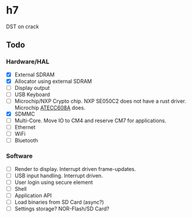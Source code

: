 # h7

DST on crack

## Todo

### Hardware/HAL

* [x] External SDRAM
* [x] Allocator using external SDRAM
* [ ] Display output
* [ ] USB Keyboard
* [ ] Microchip/NXP Crypto chip. NXP SE050C2 does not have a rust driver. Microchip [ATECC608A](https://crates.io/crates/Rusty_CryptoAuthLib) does.
* [x] SDMMC
* [ ] Multi-Core. Move IO to CM4 and reserve CM7 for applications.
* [ ] Ethernet
* [ ] WiFi
* [ ] Bluetooth

### Software

* [ ] Render to display. Interrupt driven frame-updates.
* [ ] USB input handling. Interrupt driven.
* [ ] User login using secure element
* [ ] Shell
* [ ] Application API
* [ ] Load binaries from SD Card (async?)
* [ ] Settings storage? NOR-Flash/SD Card?
